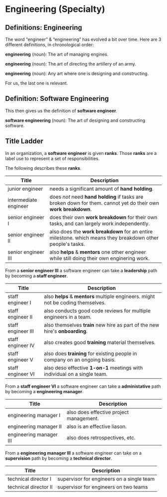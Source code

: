 # Engineering (Specialty)

## Definitions: Engineering

The word “engineer” & “engineering” has evolved a bit over time.
Here are 3 different definitions, in chronological order:

**engineering** (noun): The art of managing engines.

**engineering** (noun): The art of directing the artillery of an army.

**engineering** (noun): Any art where one is designing and constructing.

For us, the last one is relevant.

## Definition: Software Engineering

This then gives us the definition of **software engineer**.

**software engineering** (noun): The art of designing and constructing software.

## Title Ladder

In an organization, a **software engineer** is given **ranks**.
Those **ranks** are a label use to represent a set of responsibilities.

The following describes these **ranks**.


| Title                 | Description                                                                                                     |
|-----------------------|-----------------------------------------------------------------------------------------------------------------|
| junior engineer       | needs a significant amount of **hand holding**.                                                                 |
| intermediate engineer | does _not_ need **hand holding** if tasks are broken down for them. cannot yet do their own **work breakdown**. |
| senior engineer Ⅰ     | does their own **work breakdown** for their own tasks, and can largely work independently.                      |
| senior engineer Ⅱ     | also does the **work breakdown** for an entire milestone. which means they breakdown other people's tasks.      |
| senior engineer Ⅲ     | also **helps** & **mentors** one other engineer while still doing their own enginering work.                    |

From a **senior engineer Ⅲ** a software engineer can take a **leadership** path by becoming a **staff engineer**.

| Title                 | Description                                                                                                     |
|-----------------------|-----------------------------------------------------------------------------------------------------------------|
| staff engineer Ⅰ      | also **helps** & **mentors** multiple engineers. might not be coding themselves.                                |
| staff engineer Ⅱ      | also conducts good code reviews for multiple engineers in a team.                                               |
| staff engineer Ⅲ      | also themselves **train** new hire as part of the new hire's **onboarding**.                                    |
| staff engineer Ⅳ      | also creates good **training** material themselves.                                                             |
| staff engineer Ⅴ      | also does **training** for existing people in company on an ongoing basis.                                      |
| staff engineer Ⅵ      | also deso effective **1-on-1** meetings with individual on a single team.                                       |

From a **staff engineer Ⅵ** a software engineer can take a **administative** path by becoming a **engineering manager**.

| Title                 | Description                              |
|-----------------------|------------------------------------------|
| engineering manager Ⅰ | also does effective project management. |
| engineering manager Ⅱ | also is an effective liason.            |
| engineering manager Ⅲ | also does retrospectives, etc.          |


From a **engineering manager Ⅲ** a software engineer can take on a **supervision** path by becoming a **technical director**.

| Title                 | Description                               |
|-----------------------|-------------------------------------------|
| technical director Ⅰ | supervisor for engineers on a single team  |
| technical director Ⅱ | supervisor for engineers on two teams      |
